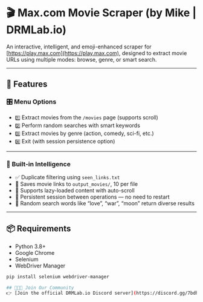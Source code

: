 # 🎬 Max.com Movie Scraper (by Mike | DRMLab.io)

An interactive, intelligent, and emoji-enhanced scraper for [https://play.max.com](https://play.max.com), designed to extract movie URLs using multiple modes: browse, genre, or smart search.

---

## 🚀 Features

### 🎛️ Menu Options
- `1️⃣` Extract movies from the `/movies` page (supports scroll)
- `2️⃣` Perform random searches with smart keywords
- `3️⃣` Extract movies by genre (action, comedy, sci-fi, etc.)
- `4️⃣` Exit (with session persistence option)

---

### 🧠 Built-in Intelligence
- ✅ Duplicate filtering using `seen_links.txt`
- 💾 Saves movie links to `output_movies/`, 10 per file
- 📜 Supports lazy-loaded content with auto-scroll
- 🔁 Persistent session between operations — no need to restart
- 🎲 Random search words like “love”, “war”, “moon” return diverse results

---

## 📦 Requirements
- Python 3.8+
- Google Chrome
- Selenium
- WebDriver Manager

```bash
pip install selenium webdriver-manager

## 🧑‍🤝‍🧑 Join Our Community
👉 [Join the official DRMLab.io Discord server](https://discord.gg/7bdh7ad6ex)
